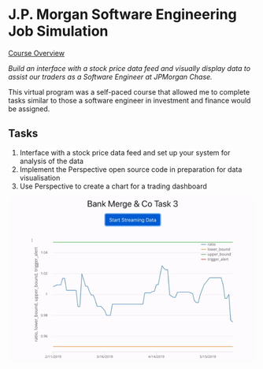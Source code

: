 # J.P. Morgan Software Engineering Job Simulation
[Course Overview](https://www.theforage.com/simulations/jpmorgan/software-engineering-btjx)

<i>Build an interface with a stock price data feed and visually display data to assist our traders as a Software Engineer at JPMorgan Chase.</i>

This virtual program was a self-paced course that allowed me to complete tasks similar to those a software engineer in investment and finance would be assigned.

<h2>Tasks</h2>
<ol>
  <li>Interface with a stock price data feed and set up your system for analysis of the data</li>
  <li>Implement the Perspective open source code in preparation for data visualisation</li>
  <li>Use Perspective to create a chart for a trading dashboard</li>
</ol>



![Simulation of the completed stock data graph](https://github.com/hm2412/JPMorgan-SWE/blob/main/Stock-Data-Graph.gif)
